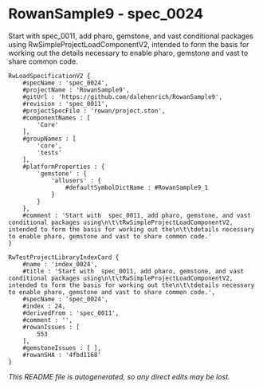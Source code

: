 # RowanSample9 - spec_0024
Start with  spec_0011, add pharo, gemstone, and vast conditional packages using
		RwSimpleProjectLoadComponentV2, intended to form the basis for working out the
		details necessary to enable pharo, gemstone and vast to share common code.
```
RwLoadSpecificationV2 {
	#specName : 'spec_0024',
	#projectName : 'RowanSample9',
	#gitUrl : 'https://github.com/dalehenrich/RowanSample9',
	#revision : 'spec_0011',
	#projectSpecFile : 'rowan/project.ston',
	#componentNames : [
		'Core'
	],
	#groupNames : [
		'core',
		'tests'
	],
	#platformProperties : {
		'gemstone' : {
			'allusers' : {
				#defaultSymbolDictName : #RowanSample9_1
			}
		}
	},
	#comment : 'Start with  spec_0011, add pharo, gemstone, and vast conditional packages using\n\t\tRwSimpleProjectLoadComponentV2, intended to form the basis for working out the\n\t\tdetails necessary to enable pharo, gemstone and vast to share common code.'
}

RwTestProjectLibraryIndexCard {
	#name : 'index_0024',
	#title : 'Start with  spec_0011, add pharo, gemstone, and vast conditional packages using\n\t\tRwSimpleProjectLoadComponentV2, intended to form the basis for working out the\n\t\tdetails necessary to enable pharo, gemstone and vast to share common code.',
	#specName : 'spec_0024',
	#index : 24,
	#derivedFrom : 'spec_0011',
	#comment : '',
	#rowanIssues : [
		553
	],
	#gemstoneIssues : [ ],
	#rowanSHA : '4fbd1168'
}
```

*This README file is autogenerated, so any direct edits may be lost.*
